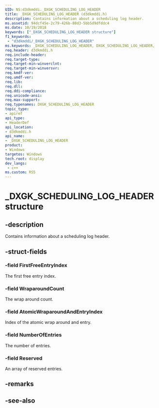 ```yaml
---
UID: NS:d3dkmddi._DXGK_SCHEDULING_LOG_HEADER
title: _DXGK_SCHEDULING_LOG_HEADER (d3dkmddi.h)
description: Contains information about a scheduling log header.
ms.assetid: 94dcf45e-2c79-426b-88d3-5bb5d9dfddc4
ms.date: 10/19/2018
keywords: ["_DXGK_SCHEDULING_LOG_HEADER structure"]
f1_keywords:
 - "d3dkmddi/_DXGK_SCHEDULING_LOG_HEADER"
ms.keywords: _DXGK_SCHEDULING_LOG_HEADER, DXGK_SCHEDULING_LOG_HEADER,
req.header: d3dkmddi.h
req.include-header:
req.target-type:
req.target-min-winverclnt:
req.target-min-winversvr:
req.kmdf-ver:
req.umdf-ver:
req.lib:
req.dll:
req.ddi-compliance:
req.unicode-ansi:
req.max-support:
req.typenames: DXGK_SCHEDULING_LOG_HEADER
topic_type:
- apiref
api_type:
- HeaderDef
api_location:
- d3dkmddi.h
api_name:
- _DXGK_SCHEDULING_LOG_HEADER
product:
- Windows
targetos: Windows
tech.root: display
dev_langs:
 - c++
ms.custom: RS5
---
```


# _DXGK_SCHEDULING_LOG_HEADER structure

## -description

Contains information about a scheduling log header.

## -struct-fields

### -field FirstFreeEntryIndex

The first free entry index.

### -field WraparoundCount

The wrap around count.

### -field AtomicWraparoundAndEntryIndex

Index of the atomic wrap around and entry.

### -field NumberOfEntries

The number of entries.

### -field Reserved

An array of reserved entries.

## -remarks

## -see-also
